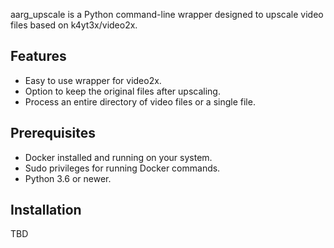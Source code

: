aarg_upscale is a Python command-line wrapper designed to upscale video files based on k4yt3x/video2x.

## Features

- Easy to use wrapper for video2x.
- Option to keep the original files after upscaling.
- Process an entire directory of video files or a single file.

## Prerequisites

- Docker installed and running on your system.
- Sudo privileges for running Docker commands.
- Python 3.6 or newer.

## Installation

TBD

